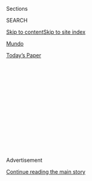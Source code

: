 <div id="app">

<div>

<div>

<div>

<div class="NYTAppHideMasthead css-1q2w90k e1suatyy0">

<div class="section css-ui9rw0 e1suatyy2">

<div class="css-eph4ug er09x8g0">

<div class="css-6n7j50">

</div>

<span class="css-1dv1kvn">Sections</span>

<div class="css-10488qs">

<span class="css-1dv1kvn">SEARCH</span>

</div>

[Skip to content](#site-content)[Skip to site
index](#site-index)

</div>

<div id="masthead-section-label" class="css-1wr3we4 eaxe0e00">

[Mundo](https://www.nytimes.com/es/section/mundo)

</div>

<div class="css-10698na e1huz5gh0">

</div>

</div>

<div id="masthead-bar-one" class="section hasLinks css-15hmgas e1csuq9d3">

<div class="css-uqyvli e1csuq9d0">

</div>

<div class="css-1uqjmks e1csuq9d1">

</div>

<div class="css-9e9ivx">

[](https://myaccount.nytimes.com/auth/login?response_type=cookie&client_id=vi)

</div>

<div class="css-1bvtpon e1csuq9d2">

[Today’s
Paper](https://www.nytimes.com/section/todayspaper)

</div>

</div>

</div>

</div>

<div data-aria-hidden="false">

<div id="site-content" data-role="main">

<div>

<div class="css-1aor85t" style="opacity:0.000000001;z-index:-1;visibility:hidden">

<div class="css-1hqnpie">

<div class="css-epjblv">

<span class="css-17xtcya">[Mundo](/es/section/mundo)</span><span class="css-x15j1o">|</span><span class="css-fwqvlz">La
medicina moderna pelea con los fantasmas del Tercer Reich en
Israel</span>

</div>

<div class="css-k008qs">

<div class="css-1iwv8en">

<span class="css-18z7m18"></span>

<div>

</div>

</div>

<span class="css-1n6z4y">https://nyti.ms/2ApM524</span>

<div class="css-1705lsu">

<div class="css-4xjgmj">

<div class="css-4skfbu" data-role="toolbar" data-aria-label="Social Media Share buttons, Save button, and Comments Panel with current comment count" data-testid="share-tools">

  - 
  - 
  - 
  - 
    
    <div class="css-6n7j50">
    
    </div>

  - 

</div>

</div>

</div>

</div>

</div>

</div>

<div id="NYT_TOP_BANNER_REGION" class="css-13pd83m">

</div>

<div id="top-wrapper" class="css-1sy8kpn">

<div id="top-slug" class="css-l9onyx">

Advertisement

</div>

[Continue reading the main
story](#after-top)

<div class="ad top-wrapper" style="text-align:center;height:100%;display:block;min-height:250px">

<div id="top" class="place-ad" data-position="top" data-size-key="top">

</div>

</div>

<div id="after-top">

</div>

</div>

<div>

<div id="sponsor-wrapper" class="css-1hyfx7x">

<div id="sponsor-slug" class="css-19vbshk">

Supported by

</div>

[Continue reading the main
story](#after-sponsor)

<div id="sponsor" class="ad sponsor-wrapper" style="text-align:center;height:100%;display:block">

</div>

<div id="after-sponsor">

</div>

</div>

<div class="css-186x18t">

Medio Oriente

</div>

<div class="css-1vkm6nb ehdk2mb0">

# La medicina moderna pelea con los fantasmas del Tercer Reich en Israel

</div>

Un cirujano palestino, un paciente judío, un texto médico nazi y el
inesperado vínculo que los une.

<div class="css-79elbk" data-testid="photoviewer-wrapper">

<div class="css-z3e15g" data-testid="photoviewer-wrapper-hidden">

</div>

<div class="css-1a48zt4 ehw59r15" data-testid="photoviewer-children">

![<span class="css-16f3y1r e13ogyst0" data-aria-hidden="true">El doctor
Madi el-Haj afuera del Centro Médico
Hadassah</span><span class="css-cnj6d5 e1z0qqy90" itemprop="copyrightHolder"><span class="css-1ly73wi e1tej78p0">Credit...</span><span><span>Dan
Balilty para The New York
Times</span></span></span>](https://static01.nyt.com/images/2020/04/21/world/15israel-nazi-ES-01/merlin_171330726_de593ea3-7d90-4eb9-b14f-c01b37e1b762-articleLarge.jpg?quality=75&auto=webp&disable=upscale)

</div>

</div>

<div class="css-18e8msd">

<div class="css-vp77d3 epjyd6m0">

<div class="css-hus3qt ey68jwv0" data-aria-hidden="true">

[![Isabel
Kershner](https://static01.nyt.com/images/2018/10/12/multimedia/author-isabel-kershner/author-isabel-kershner-thumbLarge.png
"Isabel Kershner")](https://www.nytimes.com/by/isabel-kershner)

</div>

<div class="css-1baulvz">

Por [<span class="css-1baulvz last-byline" itemprop="name">Isabel
Kershner</span>](https://www.nytimes.com/by/isabel-kershner)

</div>

</div>

  - 15 de mayo de
    2020

  - 
    
    <div class="css-4xjgmj">
    
    <div class="css-d8bdto" data-role="toolbar" data-aria-label="Social Media Share buttons, Save button, and Comments Panel with current comment count" data-testid="share-tools">
    
      - 
      - 
      - 
      - 
        
        <div class="css-6n7j50">
        
        </div>
    
      - 
    
    </div>
    
    </div>

</div>

<div class="css-mdjrty">

[Read in
English](https://www.nytimes.com/2020/05/12/world/middleeast/nazi-medical-text-israel.html "Read in English")[Read
in
English](https://www.nytimes.com/2020/05/12/world/middleeast/nazi-medical-text-israel.html "Read in English")

</div>

</div>

<div class="section meteredContent css-1r7ky0e" name="articleBody" itemprop="articleBody">

<div class="css-1fanzo5 StoryBodyCompanionColumn">

<div class="css-53u6y8">

[Regístrate para recibir nuestro
boletín](https://www.nytimes.com/newsletters/el-times) con lo mejor de
The New York Times.

-----

JERUSALÉN — La explosión lo lanzó al cielo, con las piernas hacia
arriba, antes de estrellarlo contra el suelo.

Era junio de 2002, en el apogeo de la segunda intifada palestina. Dvir
Musai, entonces un estudiante israelita de 13 años, de un asentamiento
religioso judío, estaba en un viaje de recolección de cerezas en el sur
de Cisjordania. En su camino de regreso al bus pisó una mina colocada
por militantes palestinos y quedó gravemente herido junto con otros dos
niños.

“Había mucho humo, caían grumos de tierra, un olor a quemado y pólvora”,
recuerda Musai, ahora de 31 años.

Siguieron décadas de agonía. El pie derecho de Musai se sentía como si
estuviera permanentemente en llamas. Y entonces, el año pasado, un
cirujano le ofreció esperanza, y una revelación inquietante.

</div>

</div>

<div class="css-1fanzo5 StoryBodyCompanionColumn">

<div class="css-53u6y8">

En el preoperatorio del Centro Médico Hadassah, en Jerusalén, el doctor
Madi el-Haj le dijo a su paciente que el atlas anatómico que usaría para
guiarse a través de las intrincadas vías nerviosas había sido producido
por los nazis. Se cree que sus ilustraciones se basan en las víctimas
diseccionadas del sistema judicial nazi bajo el Tercer Reich de Hitler.

Si tenían objeciones, dijo el-Haj a la familia Musai, podría operar sin
él, pero sería más difícil. Señaló que había aprobación rabínica para
el uso del libro.

La madre de Musai, Chana, había perdido familiares en el Holocausto.

“Ella dijo: ‘Si ahora puede ayudar, lo usaremos’”, recordó Musai.

Esa decisión desgarradora estuvo al centro de un debate de larga data
sobre la ética de aprovechar el conocimiento derivado de la amplia
experimentación médica y científica de los nazis, y en este caso, la
ética de usar el libro de texto [*Atlas de Topografía y Anatomía Humana
Aplicada*](https://www.nytimes.com/1996/11/26/science/doctors-question-use-of-nazi-s-medical-atlas.html).

El libro, de Eduard Pernkopf, destaca por su precisión y detalle, e
incluso en una era de imágenes de vanguardia, algunos cirujanos —entre
ellos aquellos que realizan procedimientos de nervios periféricos— aún
encuentran que esos dibujos resultan invaluables.

</div>

</div>

<div class="css-1fanzo5 StoryBodyCompanionColumn">

<div class="css-53u6y8">

En un giro perverso, cuanto más avanzado se vuelve el campo
relativamente nuevo de la cirugía de nervios periféricos, algunos de los
médicos que la practican dicen que se vuelven más dependiente del atlas.
Esto se debe a que incluso las imágenes de alta tecnología tienen uso
limitado en esta compleja disciplina, en la que los doctores tratan
problemas como el dolor crónico causado por nervios que están dañados o
atrapados.

</div>

</div>

<div class="css-79elbk" data-testid="photoviewer-wrapper">

<div class="css-z3e15g" data-testid="photoviewer-wrapper-hidden">

</div>

<div class="css-1a48zt4 ehw59r15" data-testid="photoviewer-children">

![<span class="css-16f3y1r e13ogyst0" data-aria-hidden="true"> El doctor
el-Haj con una copia del texto, un atlas anatómico hecho por Eduard
Pernkopf.</span><span class="css-cnj6d5 e1z0qqy90" itemprop="copyrightHolder"><span class="css-1ly73wi e1tej78p0">Credit...</span><span>Dan
Balilty para The New York
Times</span></span>](https://static01.nyt.com/images/2020/04/21/world/15israel-nazi-ES-02/merlin_171330960_5ce1814f-a53c-4c98-bf2c-0b19454cc66a-articleLarge.jpg?quality=75&auto=webp&disable=upscale)

</div>

</div>

<div class="css-1fanzo5 StoryBodyCompanionColumn">

<div class="css-53u6y8">

Pernkopf comenzó a trabajar con el atlas en la Universidad de Viena,
cuando se convirtió en director de anatomía en 1933, el año en que se
unió al partido Nazi. Con la anexión de Austria por Hitler en 1938, se
convirtió en decano de la facultad de medicina y, después en presidente
de la universidad.

Los ilustradores a quienes Pernkopf recurrió para producir el atlas
también eran entusiastas nazis. Tres de los cuatro ilustradores
incorporaron esvásticas, relámpagos de las SS y otras insignias nazis en
sus firmas, distintivos del mal que fueron borrados en ediciones
posteriores.

Es menos claro quiénes eran las personas cuyos cuerpos fueron disecados
para que los ilustradores pudieran producir su trabajo. A lo largo de
los años, se ha cuestionado si algunos fueron asesinados en los campos
de exterminio de Hitler. Esas preguntas siguen sin resolverse, pero
muchos expertos creen que la mayor parte de los prisioneros eran
austríacos condenados en los tribunales.

Después de la guerra, Pernkopf pasó tres años en un campo de prisioneros
de los aliados, pero no fue acusado de crímenes de guerra. Continuó
trabajando en el atlas hasta su muerte, en 1955.

Una edición de dos volúmenes se publicó en cinco idiomas, y la primera
edición estadounidense salió en 1963. Elsevier, una editorial científica
europea que actualmente tiene los derechos de autor, dejó de imprimirlo
por razones éticas, pero los volúmenes se pueden encontrar en
colecciones privadas y se pueden comprar en eBay y Amazon.

</div>

</div>

<div class="css-1fanzo5 StoryBodyCompanionColumn">

<div class="css-53u6y8">

Los académicos plantearon por primera vez preguntas sobre los orígenes
del atlas en los años ochenta, cuando el “Gran Silencio” de la Guerra
Fría sobre el legado médico de los nazis comenzó a resquebrajarse.

En la década de los noventa, la controversia atraía mayor atención
pública. Howard Israel, un cirujano oral de la Universidad de Columbia
que usó habitualmente el atlas, expuso los símbolos nazis en las firmas
de los artistas incluidos en las primeras ediciones del libro.

Entonces el doctor Israel y el doctor William Seidelman, un médico de
Toronto, solicitaron ayuda al memorial oficial del Holocausto de Israel,
Yad Vashem, pidiéndole que presione a la Universidad de Viena para
investigar los antecedentes del atlas y de los cadáveres disecados que
usaron los autores. Después de cierta reticencia inicial, la universidad
estuvo de acuerdo.

“Las cosas comenzaron a aclararse”, contó Seidelman, quien ahora vive en
Jerusalén.

De 1938 a 1945, el instituto anatómico de la universidad recibió más de
1370 cuerpos de prisioneros ejecutados por el sistema judicial de Viena,
según los hallazgos de un comité de investigación. Más de la mitad
habían sido prisioneros políticos, personas atacadas por el régimen
nazi. En ese momento en Austria, bromear sobre Hitler era suficiente
para garantizar la ejecución, a menudo por decapitación.

El cirujano de Hadassah, el doctor el-Haj, dijo que supo por primera vez
del atlas cuando estudiaba con Susan Mackinnon, pionera en cirugía de
nervios periféricos, en la Universidad de Washington en Saint Louis.

“Ella sabía que yo venía de Israel, pensó que yo era judío”, recordó.

Que él era, en realidad, un árabe musulmán de Galilea no cambió las
cosas.

</div>

</div>

<div class="css-1fanzo5 StoryBodyCompanionColumn">

<div class="css-53u6y8">

“Estaba horrorizado”, dijo. “Es una cuestión de
humanidad”.

</div>

</div>

<div class="css-79elbk" data-testid="photoviewer-wrapper">

<div class="css-z3e15g" data-testid="photoviewer-wrapper-hidden">

</div>

<div class="css-1a48zt4 ehw59r15" data-testid="photoviewer-children">

<div class="css-1xdhyk6 erfvjey0">

<span class="css-1ly73wi e1tej78p0">Image</span>

<div class="css-zjzyr8">

<div data-testid="lazyimage-container" style="height:257.77777777777777px">

</div>

</div>

</div>

<span class="css-16f3y1r e13ogyst0" data-aria-hidden="true">Dvir Musai
tenía 13 años cuando pisó una mina. El doctor el-Haj lo operó años
después.</span><span class="css-cnj6d5 e1z0qqy90" itemprop="copyrightHolder"><span class="css-1ly73wi e1tej78p0">Credit...</span><span>Dan
Balilty para The New York Times</span></span>

</div>

</div>

<div class="css-1fanzo5 StoryBodyCompanionColumn">

<div class="css-53u6y8">

La doctora Mackinnon compró su primera copia a inicios de los años
ochenta, cuando era una joven cirujana plástica en Baltimore, y lo usó
para guiar muchos de sus procedimientos quirúrgicos.

Pero preocupada por la procedencia de las ilustraciones, algunos años
después Mackinnon fotocopió los primeros artículos académicos sobre el
pasado de Pernkopf y los guardó en el libro, como un recordatorio
constante.

En 2015, Mackinnon y su socio de años, Andrew Yee, querían compartir
dibujos del atlas en una plataforma de enseñanza en línea, y buscaron la
opinión de Sabine Hildebrandt, una médica de Boston que ha estudiado el
Tercer Reich.

Ya había en marcha un esfuerzo internacional para determinar cómo
manejar los restos humanos desenterrados y las muestras médicas de la
era del Holocausto.

Hildebrandt aceptó la consulta de Mackinnon y recurrió a otros expertos,
dando lugar a un conjunto especial de recomendaciones sobre el atlas de
Pernkopf en un documento conocido como el [*Protocolo de
Viena*](https://www.bu.edu/jewishstudies/files/2018/08/HOW-TO-DEAL-WITH-HOLOCAUST-ERA-REMAINS.FINAL_.pdf).
Fue escrito por un prominente rabí y eticista estadounidense, Joseph A.
Polak, y fue adoptado formalmente en 2017, en un simposio de expertos en
Yad Vashem. Según el protocolo, el atlas puede ser usado si se revelan
por completo sus orígenes.

En una encuesta reciente de un grupo internacional de cirujanos de
nervios, Mackinnon y Yee encontraron que el 59 por ciento de los 182
encuestados conocían el atlas de Pernkopf, el 41 por ciento lo había
usado en algún momento y el 13 por ciento lo estaba usando en la
actualidad.

Pero el debate no está resuelto del todo.

Justin M. Sacks, jefe de la división de cirugía plástica y
reconstructiva de la Universidad de Washington, dijo que nunca había
encontrado el atlas hasta que llegó a su departamento este año. Él
argumentó que era moral y éticamente incorrecto usarlo y que había
sustitutos perfectamente adecuados, disponibles en forma impresa o en
línea.

</div>

</div>

<div class="css-1fanzo5 StoryBodyCompanionColumn">

<div class="css-53u6y8">

“No busco provocar una controversia”, dijo en una entrevista, “busco
ponerlo donde pertenece: en un museo”.

El doctor el-Haj dijo que, si bien las alternativas podrían ser lo
suficientemente buenas en otros campos médicos, cuando se trata de
cirugía de nervios periféricos, no eran rivales de Pernkopf.

Uno entre ocho hermanos, el-Haj creció en una aldea agrícola y aspiraba
a convertirse en un cirujano de nervios, dijo, con la esperanza de
ayudar a su padre, quien cuando era joven quedó con un brazo y una
pierna paralizados debido a un accidente laboral. Después de estudiar en
Estados Unidos, el-Haj regresó a Jerusalén en agosto de 2018 con sus
propios volúmenes de Pernkopf.

Casi al mismo tiempo, Musai, quien había sufrido docenas de operaciones
desde su lesión, regresó a sus médicos. Ahora era un hombre casado y
padre de dos hijos que apenas podía caminar. Su pie no toleraba ni el
peso de una sábana por la noche.

Fue derivado al doctor el-Haj.

Desde sus días como estudiante de medicina en Hadassah, el-Haj, de 40
años, recordaba a Musai como un adolescente enojado con un dolor
terrible, alguien que albergaba odio hacia los árabes.

Musai reconoce que así
era.

<div class="css-79elbk" data-testid="photoviewer-wrapper">

<div class="css-z3e15g" data-testid="photoviewer-wrapper-hidden">

</div>

<div class="css-1a48zt4 ehw59r15" data-testid="photoviewer-children">

<div class="css-zgakxe erfvjey0">

<span class="css-1ly73wi e1tej78p0">Image</span>

<div class="css-zjzyr8">

<div data-testid="lazyimage-container" style="height:556.1555555555556px">

</div>

</div>

</div>

<span class="css-16f3y1r e13ogyst0" data-aria-hidden="true">El origen de
los cadáveres usados para el libro han causado dilemas a los
cirujanos.</span><span class="css-cnj6d5 e1z0qqy90" itemprop="copyrightHolder"><span class="css-1ly73wi e1tej78p0">Credit...</span><span>Dan
Balilty para The New York Times</span></span>

</div>

</div>

“La verdad es que si me hubieran enviado a Madi al inicio de mi lesión,
habría dicho que no,” dijo Musai. “No por el atlas, sino porque tuve un
gran problema con la población árabe. Veía en todos al terrorista que me
hirió”.

</div>

</div>

<div class="css-1fanzo5 StoryBodyCompanionColumn">

<div class="css-53u6y8">

Pero ahora, años después, el-Haj realizó algunas pruebas y programó la
cirugía. Guiado por el atlas de Pernkopf, que llevó a la sala de
operaciones, encontró un collar de metralla alrededor del nervio,
localizó las ramas principales que causaban el dolor y las quitó,
aliviando su sufrimiento.

“Suena como un buen chiste,” dijo Musai. “El cirujano musulmán con el
atlas nazi operando a un judío”.

Las vidas de el-Haj y Musai se han entrelazado desde entonces.

Musai ha visitado a la familia del médico en su pueblo. Y cuando la
madre de el-Haj fue hospitalizada en Hadassah, Musai, quien ahora
trabaja allí como guía, la visitó. El doctor el-Haj también ha llevado a
sus hijos a visitar a los Musai a su asentamiento en Cisjordania.

El doctor el-Haj dijo que ha usado el atlas en aproximadamente el 90 por
ciento de sus operaciones, siempre explicando los antecedentes a sus
pacientes.

“Ningún paciente se ha negado”, dijo. “Jamás. Porque estas personas son
capaces de hacer un pacto con el diablo para salir de su dolor”.

Isabel Kershner, corresponsal en Jerusalén, ha reportado sobre la
política israelí y palestina desde 1990. Es autora de *Barrier: The
Seam of the Israeli-Palestinian Conflict*.
[@IKershner](https://twitter.com/IKershner) •
[Facebook](https://www.facebook.com/100013443257747)

</div>

</div>

<div>

</div>

<div class="css-1fanzo5 StoryBodyCompanionColumn">

<div class="css-53u6y8">

-----

</div>

</div>

</div>

<div>

</div>

<div>

</div>

<div>

</div>

<div>

<div id="bottom-wrapper" class="css-1ede5it">

<div id="bottom-slug" class="css-l9onyx">

Advertisement

</div>

[Continue reading the main
story](#after-bottom)

<div id="bottom" class="ad bottom-wrapper" style="text-align:center;height:100%;display:block;min-height:90px">

</div>

<div id="after-bottom">

</div>

</div>

</div>

</div>

</div>

## Site Index

<div>

</div>

## Site Information Navigation

  - [© <span>2020</span> <span>The New York Times
    Company</span>](https://help.nytimes.com/hc/en-us/articles/115014792127-Copyright-notice)

<!-- end list -->

  - [NYTCo](https://www.nytco.com/)
  - [Contact
    Us](https://help.nytimes.com/hc/en-us/articles/115015385887-Contact-Us)
  - [Work with us](https://www.nytco.com/careers/)
  - [Advertise](https://nytmediakit.com/)
  - [T Brand Studio](http://www.tbrandstudio.com/)
  - [Your Ad
    Choices](https://www.nytimes.com/privacy/cookie-policy#how-do-i-manage-trackers)
  - [Privacy](https://www.nytimes.com/privacy)
  - [Terms of
    Service](https://help.nytimes.com/hc/en-us/articles/115014893428-Terms-of-service)
  - [Terms of
    Sale](https://help.nytimes.com/hc/en-us/articles/115014893968-Terms-of-sale)
  - [Site
    Map](https://spiderbites.nytimes.com)
  - [Help](https://help.nytimes.com/hc/en-us)
  - [Subscriptions](https://www.nytimes.com/subscription?campaignId=37WXW)

</div>

</div>

</div>

</div>

